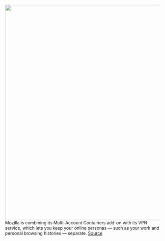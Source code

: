 <img src='https://cdn.vox-cdn.com/thumbor/MoKKYZA6PWyAdIV-opyooF27d-8=/0x0:2040x1360/1200x800/filters:focal(857x517:1183x843)/cdn.vox-cdn.com/uploads/chorus_image/image/70462825/acastro_200207_3900_firefox_0001.0.0.jpg' width='700px' /><br/>
Mozilla is combining its Multi-Account Containers add-on with its VPN service, which lets you keep your online personas — such as your work and personal browsing histories — separate.
<a href='https://www.theverge.com/2022/2/2/22914078/mozilla-vpn-multi-account-containers-add-on'> Source <a/>